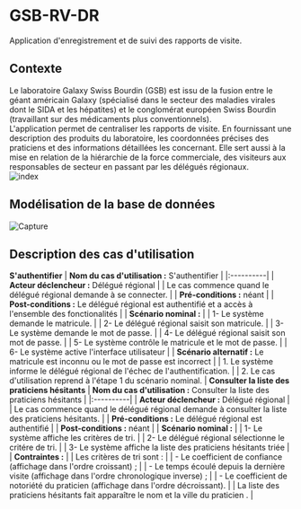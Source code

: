 # GSB-RV-DR
Application d'enregistrement et de suivi des rapports de visite.
## Contexte
Le laboratoire Galaxy Swiss Bourdin (GSB) est issu de la fusion entre le géant américain Galaxy (spécialisé dans le secteur des maladies virales dont le SIDA et les hépatites) et le conglomérat européen Swiss Bourdin (travaillant sur des médicaments plus conventionnels). <br>
L'application permet de centraliser les rapports de visite. En fournissant une description des produits du laboratoire, les coordonnées précises des praticiens et des informations détaillées les concernant. Elle sert aussi à la mise en relation de la hiérarchie de la force commerciale, des visiteurs aux responsables de secteur en passant par les délégués régionaux.  
![index](https://user-images.githubusercontent.com/85114414/162618326-2e40b81f-0cff-4dbb-bd60-739cf37fb76d.jpg)
## Modélisation de la base de données
![Capture](https://user-images.githubusercontent.com/85114414/162581569-592f4144-f56d-4862-a1bc-10cb4aef8f68.PNG)
## Description des cas d'utilisation
**S'authentifier**
| **Nom du cas d'utilisation :** S'authentifier |
|:----------|
| **Acteur déclencheur :** Délégué régional |
| Le cas commence quand le délégué régional demande à se connecter. |
| **Pré-conditions :** néant |
| **Post-conditions :** Le délégué régional est authentifié et a accès à l'ensemble des fonctionalités |
| **Scénario nominal :** |
| 1- Le système demande le matricule. |
| 2- Le délégué régional saisit son matricule. |
| 3- Le système demande le mot de passe. |
| 4- Le délégué régional saisit son mot de passe. |
| 5- Le système contrôle le matricule et le mot de passe. |
| 6- Le système active l'interface utilisateur |
| **Scénario alternatif :** Le matricule est inconnu ou le mot de passe est incorrect |
| 1. Le système informe le délégué régional de l'échec de l'authentification. |
| 2. Le cas d'utilisation reprend à l'étape 1 du scénario nominal. |
**Consulter la liste des praticiens hésitants**
| **Nom du cas d'utilisation :** Consulter la liste des praticiens hésitants |
|:----------|
| **Acteur déclencheur :** Délégué régional |
| Le cas commence quand le délégué régional demande à consulter la liste des praticiens hésitants. |
| **Pré-conditions :** Le délégué régional est authentifié |
| **Post-conditions :** néant |
| **Scénario nominal :** |
| 1- Le système affiche les critères de tri. |
| 2- Le délégué régional sélectionne le critére de tri. |
| 3- Le système affiche la liste des praticiens hésitants triée |
| **Contraintes :** |
| Les critères de tri sont : |
| - Le coefficient de confiance (affichage dans l'ordre croissant) ; |
| - Le temps écoulé depuis la dernière visite (affichage dans l'ordre chronologique inverse) ; |
| - Le coefficient de notoriété du praticien (affichage dans l'ordre décroissant). |
| La liste des praticiens hésitants fait apparaître le nom et la ville du praticien . |
